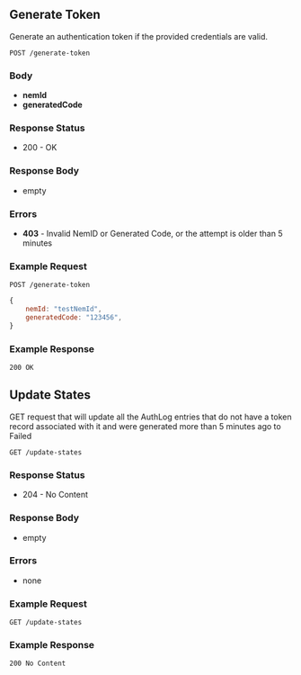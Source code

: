 ## Generate Token
Generate an authentication token if the provided
credentials are valid.

`POST /generate-token`

### Body
- **nemId**
- **generatedCode**

### Response Status
- 200 - OK

### Response Body
- empty

### Errors
- **403** - Invalid NemID or Generated Code, or the attempt is older than 5 minutes

### Example Request
`POST /generate-token`

```javascript
{
    nemId: "testNemId",
    generatedCode: "123456",
}
```

### Example Response
`200 OK`

## Update States
GET request that will update all the
AuthLog entries that do not have a token record
associated with it and were generated more than 5
minutes ago to Failed

`GET /update-states`

### Response Status
- 204 - No Content

### Response Body
- empty

### Errors
- none

### Example Request
`GET /update-states`

### Example Response
`200 No Content`
